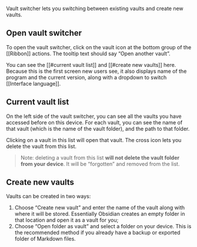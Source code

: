 Vault switcher lets you switching between existing vaults and create new vaults.

## Open vault switcher

To open the vault switcher, click on the vault icon at the bottom group of the [[Ribbon]] actions. The tooltip text should say “Open another vault”.

You can see the [[#current vault list]] and [[#create new vaults]] here. Because this is the first screen new users see, it also displays name of the program and the current version, along with a dropdown to switch [[Interface language]].

## Current vault list

On the left side of the vault switcher, you can see all the vaults you have accessed before on this device. For each vault, you can see the name of that vault (which is the name of the vault folder), and the path to that folder.

Clicking on a vault in this list will open that vault. The cross icon lets you delete the vault from this list.

> Note: deleting a vault from this list **will not delete the vault folder from your device**. It will be “forgotten” and removed from the list.

## Create new vaults

Vaults can be created in two ways:

1. Choose “Create new vault” and enter the name of the vault along with where it will be stored. Essentially Obsidian creates an empty folder in that location and open it as a vault for you;
2. Choose “Open folder as vault” and select a folder on your device. This is the recommended method if you already have a backup or exported folder of Markdown files.

